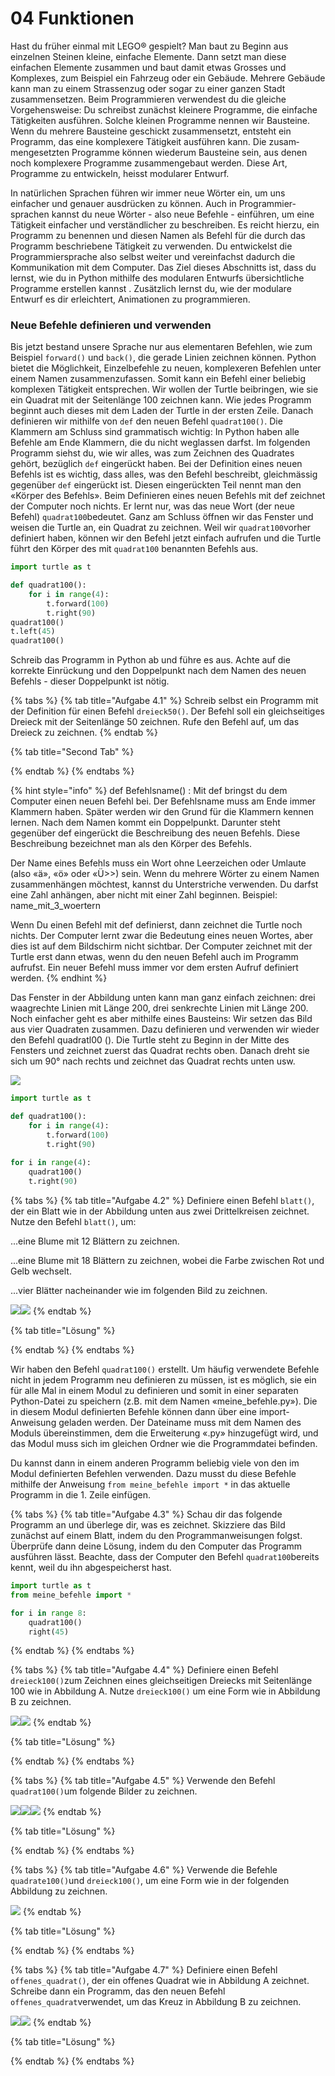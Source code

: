 # 04 Funktionen

Hast du früher einmal mit LEGO® gespielt? Man baut zu Beginn aus einzelnen Steinen kleine, einfache Elemente. Dann setzt man diese einfachen Elemente zusammen und baut damit etwas Grosses und Komplexes, zum Beispiel ein Fahrzeug oder ein Gebäude. Mehrere Gebäude kann man zu einem Strassenzug oder sogar zu einer ganzen Stadt zusammensetzen. Beim Programmieren verwendest du die gleiche Vorgehensweise: Du schreibst zunächst kleinere Programme, die einfache Tätigkeiten ausführen. Solche kleinen Programme nennen wir Bausteine. Wenn du mehrere Bausteine geschickt zusam­mensetzt, entsteht ein Programm, das eine komplexere Tätigkeit ausführen kann. Die zusam­mengesetzten Programme können wiederum Bausteine sein, aus denen noch komplexere Pro­gramme zusammengebaut werden. Diese Art, Programme zu entwickeln, heisst modularer Entwurf.

In natürlichen Sprachen führen wir immer neue Wörter ein, um uns einfacher und genauer ausdrücken zu können. Auch in Programmier­sprachen kannst du neue Wörter - also neue Befehle - einführen, um eine Tätigkeit einfacher und verständlicher zu beschreiben. Es reicht hierzu, ein Programm zu benennen und diesen Namen als Befehl für die durch das Programm beschriebene Tätigkeit zu verwenden. Du entwickelst die Programmiersprache also selbst weiter und vereinfachst dadurch die Kommu­nikation mit dem Computer. Das Ziel dieses Abschnitts ist, dass du lernst, wie du in Python mithilfe des modularen Entwurfs übersichtliche Programme erstellen kannst . Zusätzlich lernst du, wie der modulare Entwurf es dir erleichtert, Animationen zu program­mieren.

### Neue Befehle definieren und verwenden

Bis jetzt bestand unsere Sprache nur aus elementaren Befehlen, wie zum Beispiel `forward()` und `back()`, die gerade Linien zeichnen können. Python bietet die Möglichkeit, Einzelbefehle zu neuen, komplexeren Befehlen unter einem Namen zusammenzufassen. Somit kann ein Befehl einer beliebig komplexen Tätigkeit entsprechen. Wir wollen der Turtle beibringen, wie sie ein Quadrat mit der Seitenlänge 100 zeichnen kann. Wie jedes Programm beginnt auch dieses mit dem Laden der Turtle in der ersten Zeile. Danach definieren wir mithilfe von `def` den neuen Befehl `quadrat100()`. Die Klammern am Schluss sind grammatisch wichtig: In Python haben alle Befehle am Ende Klammern, die du nicht weglassen darfst. Im folgenden Programm siehst du, wie wir alles, was zum Zeichnen des Quadrates gehört, bezüglich `def` eingerückt haben. Bei der Definition eines neuen Befehls ist es wichtig, dass alles, was den Befehl beschreibt, gleichmässig gegenüber `def` eingerückt ist. Diesen eingerückten Teil nennt man den «Körper des Befehls». Beim Definieren eines neuen Befehls mit def zeichnet der Computer noch nichts. Er lernt nur, was das neue Wort (der neue Befehl) `quadrat100`bedeutet. Ganz am Schluss öffnen wir das Fenster und weisen die Turtle an, ein Quadrat zu zeichnen. Weil wir `quadrat100`vorher definiert haben, können wir den Befehl jetzt einfach aufrufen und die Turtle führt den Körper des mit `quadrat100` benannten Befehls aus.

```python
import turtle as t

def quadrat100():
    for i in range(4):
        t.forward(100)
        t.right(90)
quadrat100()
t.left(45)
quadrat100()
```

Schreib das Programm in Python ab und führe es aus. Achte auf die korrekte Einrückung und den Doppelpunkt nach dem Namen des neuen Befehls - dieser Doppelpunkt ist nötig.

{% tabs %}
{% tab title="Aufgabe 4.1" %}
Schreib selbst ein Programm mit der Definition für einen Befehl `dreieck50()`. Der Befehl soll ein gleichseitiges Dreieck mit der Seitenlänge 50 zeichnen. Rufe den Befehl auf, um das Dreieck zu zeichnen.
{% endtab %}

{% tab title="Second Tab" %}

{% endtab %}
{% endtabs %}

{% hint style="info" %}
def Befehlsname() : Mit def bringst du dem Computer einen neuen Befehl bei. Der Befehls­name muss am Ende immer Klammern haben. Später werden wir den Grund für die Klammern kennen lernen. Nach dem Namen kommt ein Doppelpunkt. Darunter steht gegenüber def eingerückt die Beschreibung des neuen Befehls. Diese Beschreibung bezeichnet man als den Körper des Befehls.&#x20;

Der Name eines Befehls muss ein Wort ohne Leerzeichen oder Umlaute (also «ä», «ö» oder «Ü>>) sein. Wenn du mehrere Wörter zu einem Namen zusammenhängen möchtest,  kannst du Unterstriche verwenden. Du darfst eine Zahl anhängen, aber nicht mit einer Zahl beginnen. Beispiel: name\_mit\_3\_woertern

Wenn Du einen Befehl mit def definierst, dann zeichnet die Turtle noch nichts. Der Computer lernt zwar die Bedeutung eines neuen Wortes, aber dies ist auf dem Bildschirm nicht sichtbar. Der Computer zeichnet mit der Turtle erst dann etwas, wenn du den neuen Befehl auch im Programm aufrufst. Ein neuer Befehl muss immer vor dem ersten Aufruf definiert werden.
{% endhint %}

Das Fenster in der Abbildung unten kann man ganz einfach zeichnen: drei waagrechte Linien mit Länge 200, drei senkrechte Linien mit Länge 200. Noch einfacher geht es aber mithilfe eines Bausteins: Wir setzen das Bild aus vier Quadraten zusammen. Dazu definieren und verwenden wir wieder den Befehl quadratl00 (). Die Turtle steht zu Beginn in der Mitte des Fensters und zeichnet zuerst das Quadrat rechts oben. Danach dreht sie sich um 90° nach rechts und zeichnet das Quadrat rechts unten usw.

![](<../../.gitbook/assets/grafik (39) (1).png>)

```python
import turtle as t

def quadrat100():
    for i in range(4):
        t.forward(100)
        t.right(90)
        
for i in range(4):
    quadrat100()
    t.right(90)
```

{% tabs %}
{% tab title="Aufgabe 4.2" %}
Definiere einen Befehl `blatt()`, der ein Blatt wie in der Abbildung unten aus zwei Drittelkreisen zeichnet. Nutze den Befehl `blatt()`, um:

...eine Blume mit 12 Blättern zu zeichnen.

...eine Blume mit 18 Blättern zu zeichnen, wobei die Farbe zwischen Rot und Gelb wechselt.&#x20;

...vier Blätter nacheinander wie im folgenden Bild zu zeichnen.

![](<../../.gitbook/assets/grafik (38) (1).png>)![](<../../.gitbook/assets/grafik (37) (1) (1).png>)
{% endtab %}

{% tab title="Lösung" %}

{% endtab %}
{% endtabs %}

Wir haben den Befehl `quadrat100()` erstellt. Um häufig verwendete Befehle nicht in jedem Programm neu definieren zu müssen, ist es möglich, sie ein für alle Mal in einem Modul zu definieren und somit in einer separaten Python-Datei zu speichern (z.B. mit dem Namen «meine\_befehle.py»). Die in diesem Modul definierten Befehle können dann über eine import-Anweisung geladen werden. Der Dateiname muss mit dem Namen des Moduls überein­stimmen, dem die Erweiterung «.py» hinzugefügt wird, und das Modul muss sich im gleichen Ordner wie die Programmdatei befinden.

Du kannst dann in einem anderen Programm beliebig viele von den im Modul definierten Befehlen verwenden. Dazu musst du diese Befehle mithilfe der Anweisung `from meine_befehle import *` in das aktuelle Programm in die 1. Zeile einfügen.

{% tabs %}
{% tab title="Aufgabe 4.3" %}
Schau dir das folgende Programm an und überlege dir, was es zeichnet. Skizziere das Bild zunächst auf einem Blatt, indem du den Programmanweisungen folgst. Überprüfe dann deine Lösung, indem du den Computer das Programm ausführen lässt. Beachte, dass der Computer den Befehl `quadrat100`bereits kennt, weil du ihn abgespeicherst hast.

```python
import turtle as t
from meine_befehle import *

for i in range 8:
    quadrat100()
    right(45)
```
{% endtab %}
{% endtabs %}

{% tabs %}
{% tab title="Aufgabe 4.4" %}
Definiere einen Befehl `dreieck100()`zum Zeichnen eines gleichseitigen Dreiecks mit Seitenlänge 100 wie in Abbildung A. Nutze `dreieck100()` um eine Form wie in Abbildung B zu zeichnen.

![](<../../.gitbook/assets/grafik (41).png>)![](<../../.gitbook/assets/grafik (45) (1) (1).png>)
{% endtab %}

{% tab title="Lösung" %}

{% endtab %}
{% endtabs %}

{% tabs %}
{% tab title="Aufgabe 4.5" %}
Verwende den Befehl `quadrat100()`um folgende Bilder zu zeichnen.

![](<../../.gitbook/assets/grafik (37) (1).png>)![](<../../.gitbook/assets/grafik (42).png>)![](<../../.gitbook/assets/grafik (40).png>)
{% endtab %}

{% tab title="Lösung" %}

{% endtab %}
{% endtabs %}

{% tabs %}
{% tab title="Aufgabe 4.6" %}
Verwende die Befehle `quadrate100()`und `dreieck100()`, um eine Form wie in der folgenden Abbildung zu zeichnen.

![](<../../.gitbook/assets/grafik (43).png>)
{% endtab %}

{% tab title="Lösung" %}

{% endtab %}
{% endtabs %}

{% tabs %}
{% tab title="Aufgabe 4.7" %}
Definiere einen Befehl `offenes_quadrat()`, der ein offenes Quadrat wie in Abbildung A zeichnet. Schreibe dann ein Programm, das den neuen Befehl `offenes_quadrat`verwendet, um das Kreuz in Abbildung B zu zeichnen.

![](<../../.gitbook/assets/grafik (38).png>)![](<../../.gitbook/assets/grafik (39).png>)
{% endtab %}

{% tab title="Lösung" %}

{% endtab %}
{% endtabs %}
